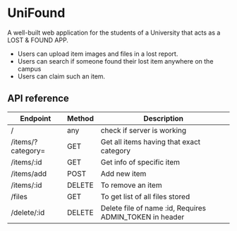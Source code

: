 # UniFound

A well-built web application for the students of a University that acts as a LOST & FOUND APP.

- Users can upload item images and files in a lost report.
- Users can search if someone found their lost item anywhere on the campus
- Users can claim such an item.

## API reference

| Endpoint          | Method | Description                                             |
| ----------------- | ------ | ------------------------------------------------------- |
| /                 | any    | check if server is working                              |
| /items/?category= | GET    | Get all items having that exact category                |
| /items/:id        | GET    | Get info of specific item                               |
| /items/add        | POST   | Add new item                                            |
| /items/:id        | DELETE | To remove an item                                       |
| /files            | GET    | To get list of all files stored                         |
| /delete/:id       | DELETE | Delete file of name :id, Requires ADMIN_TOKEN in header |
